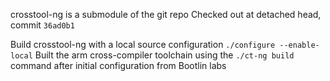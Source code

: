 crosstool-ng is a submodule of the git repo
Checked out at detached head, commit `36ad0b1`

Build crosstool-ng with a local source configuration `./configure --enable-local`
Built the arm cross-compiler toolchain using the `./ct-ng build` command after initial configuration from Bootlin labs

